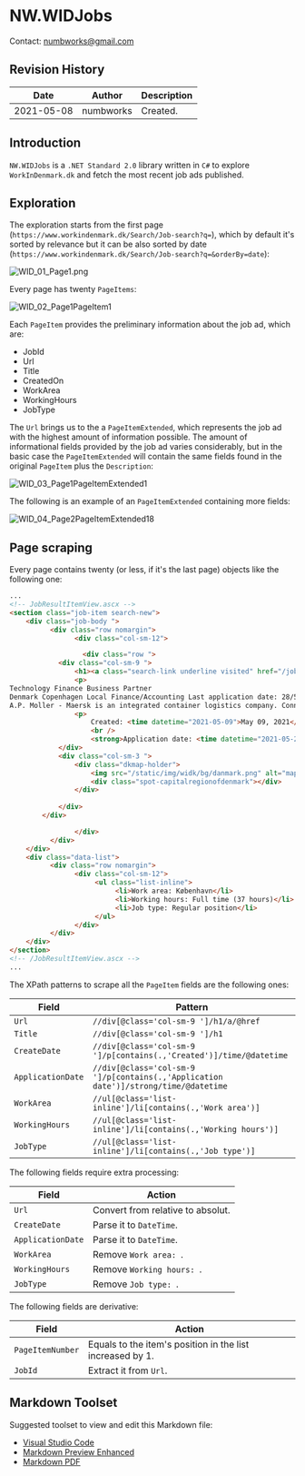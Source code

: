# NW.WIDJobs
Contact: numbworks@gmail.com

## Revision History

| Date | Author | Description |
|---|---|---|
| 2021-05-08 | numbworks | Created. |

## Introduction

`NW.WIDJobs` is a `.NET Standard 2.0` library written in `C#` to explore `WorkInDenmark.dk` and fetch the most recent job ads published. 

## Exploration

The exploration starts from the first page (`https://www.workindenmark.dk/Search/Job-search?q=`), which by default it's sorted by relevance but it can be also sorted by date (`https://www.workindenmark.dk/Search/Job-search?q=&orderBy=date`):

![WID_01_Page1.png](Pictures/WID_01_Page1.png)

Every page has twenty `PageItems`:

![WID_02_Page1PageItem1](Pictures/WID_02_Page1PageItem1.png)

Each `PageItem` provides the preliminary information about the job ad, which are:

- JobId
- Url
- Title
- CreatedOn
- WorkArea
- WorkingHours
- JobType

The `Url` brings us to the a `PageItemExtended`, which represents the job ad with the highest amount of information possible. The amount of informational fields provided by the job ad varies considerably, but in the basic case the `PageItemExtended` will contain the same fields found in the original `PageItem` plus the `Description`:

![WID_03_Page1PageItemExtended1](Pictures/WID_03_Page1PageItemExtended1.png)

The following is an example of an `PageItemExtended` containing more fields:

![WID_04_Page2PageItemExtended18](Pictures/WID_04_Page2PageItemExtended18.png)





## Page scraping

Every page contains twenty (or less, if it's the last page) objects like the following one:

```html
...
<!-- JobResultItemView.ascx -->
<section class="job-item search-new">
    <div class="job-body ">
		  <div class="row nomargin">
				<div class="col-sm-12">

		          <div class="row ">
            <div class="col-sm-9 ">
                <h1><a class="search-link underline visited" href="/job/8148174/Technology-Finance-Business-Partner">Technology Finance Business Partner<small class="visited-text"> &nbsp;</small></a></h1>
                <p> 
Technology Finance Business Partner
Denmark Copenhagen Local Finance/Accounting Last application date: 28/5/2021
A.P. Moller - Maersk is an integrated container logistics company. Connecting and sim</p>
                <p>
                    Created: <time datetime="2021-05-09">May 09, 2021</time>
                    <br />
                    <strong>Application date: <time datetime="2021-05-28">May 28, 2021</time></strong></p>
            </div>
            <div class="col-sm-3 ">
                <div class="dkmap-holder">
                    <img src="/static/img/widk/bg/danmark.png" alt="map of Denmark" />
                    <div class="spot-capitalregionofdenmark"></div>
                </div>
                
            </div>
        </div>

				</div>
		  </div>
    </div>
    <div class="data-list">
		  <div class="row nomargin">
				<div class="col-sm-12">
					 <ul class="list-inline">
						  <li>Work area: København</li>
						  <li>Working hours: Full time (37 hours)</li>
						  <li>Job type: Regular position</li>
					 </ul>
				</div>
		  </div>
    </div>
</section>
<!-- /JobResultItemView.ascx -->
...
```

The XPath patterns to scrape all the `PageItem` fields are the following ones:

|Field|Pattern|
|---|---|
|`Url`|`//div[@class='col-sm-9 ']/h1/a/@href`|
|`Title`|`//div[@class='col-sm-9 ']/h1`|
|`CreateDate`|`//div[@class='col-sm-9 ']/p[contains(.,'Created')]/time/@datetime`|
|`ApplicationDate`|`//div[@class='col-sm-9 ']/p[contains(.,'Application date')]/strong/time/@datetime`|
|`WorkArea`|`//ul[@class='list-inline']/li[contains(.,'Work area')]`|
|`WorkingHours`|`//ul[@class='list-inline']/li[contains(.,'Working hours')]`|
|`JobType`|`//ul[@class='list-inline']/li[contains(.,'Job type')]`|

The following fields require extra processing:

|Field|Action|
|---|---|
|`Url`|Convert from relative to absolut.|
|`CreateDate`|Parse it to `DateTime`.|
|`ApplicationDate`|Parse it to `DateTime`.|
|`WorkArea`|Remove `Work area: `.|
|`WorkingHours`|Remove `Working hours: `.|
|`JobType`|Remove `Job type: `.|

The following fields are derivative:

|Field|Action|
|---|---|
|`PageItemNumber`|Equals to the item's position in the list increased by 1.|
|`JobId`|Extract it from `Url`.|

## Markdown Toolset

Suggested toolset to view and edit this Markdown file:

- [Visual Studio Code](https://code.visualstudio.com/)
- [Markdown Preview Enhanced](https://marketplace.visualstudio.com/items?itemName=shd101wyy.markdown-preview-enhanced)
- [Markdown PDF](https://marketplace.visualstudio.com/items?itemName=yzane.markdown-pdf)